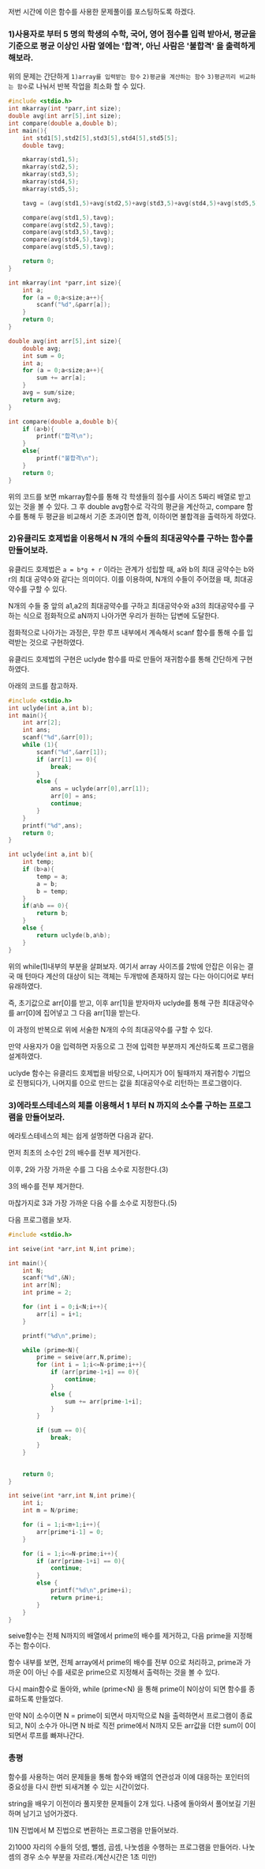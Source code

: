 저번 시간에 이은 함수를 사용한 문제풀이를 포스팅하도록 하겠다.

### 1)사용자로 부터 5 명의 학생의 수학, 국어, 영어 점수를 입력 받아서, 평균을 기준으로 평균 이상인 사람 옆에는 '합격', 아닌 사람은 '불합격' 을 출력하게 해보라.

위의 문제는 간단하게 `1)array를 입력받는 함수` `2)평균을 계산하는 함수` `3)평균끼리 비교하는 함수`로 나눠서 반복 작업을 최소화 할 수 있다.

```c
#include <stdio.h>
int mkarray(int *parr,int size);
double avg(int arr[5],int size);
int compare(double a,double b);
int main(){
    int std1[5],std2[5],std3[5],std4[5],std5[5];
    double tavg;

    mkarray(std1,5);
    mkarray(std2,5);
    mkarray(std3,5);
    mkarray(std4,5);
    mkarray(std5,5);

    tavg = (avg(std1,5)+avg(std2,5)+avg(std3,5)+avg(std4,5)+avg(std5,5))/5;

    compare(avg(std1,5),tavg);
    compare(avg(std2,5),tavg);
    compare(avg(std3,5),tavg);
    compare(avg(std4,5),tavg);
    compare(avg(std5,5),tavg);

    return 0;
}

int mkarray(int *parr,int size){
    int a;
    for (a = 0;a<size;a++){
        scanf("%d",&parr[a]);
    }
    return 0;
}

double avg(int arr[5],int size){
    double avg;
    int sum = 0;
    int a;
    for (a = 0;a<size;a++){
        sum += arr[a];
    }
    avg = sum/size;
    return avg;
}

int compare(double a,double b){
    if (a>b){
        printf("합격\n");
    }
    else{
        printf("불합격\n");
    }
    return 0;
}
```
위의 코드를 보면 mkarray함수를 통해 각 학생들의 점수를 사이즈 5짜리 배열로 받고 있는 것을 볼 수 있다. 그 후 double avg함수로 각각의 평균을 계산하고, compare 함수를 통해 두 평균을 비교해서 기준 초과이면 합격, 이하이면 불합격을 출력하게 하였다.

### 2)유클리도 호제법을 이용해서 N 개의 수들의 최대공약수를 구하는 함수를 만들어보라.

유클리드 호제법은 `a = b*g + r` 이라는 관계가 성립할 때, a와 b의 최대 공약수는 b와 r의 최대 공약수와 같다는 의미이다. 이를 이용하여, N개의 수들이 주어졌을 때, 최대공약수를 구할 수 있다.

N개의 수들 중 앞의 a1,a2의 최대공약수를 구하고 최대공약수와 a3의 최대공약수를 구하는 식으로 점화적으로 aN까지 나아가면 우리가 원하는 답변에 도달한다.

점화적으로 나아가는 과정은, 무한 루프 내부에서 계속해서 scanf 함수를 통해 수를 입력받는 것으로 구현하였다.

유클리드 호제법의 구현은 uclyde 함수를 따로 만들어 재귀함수를 통해 간단하게 구현하였다.

아래의 코드를 참고하자.

```c
#include <stdio.h>
int uclyde(int a,int b);
int main(){
    int arr[2];
    int ans;
    scanf("%d",&arr[0]);
    while (1){
        scanf("%d",&arr[1]);
        if (arr[1] == 0){
            break;
        }
        else {
            ans = uclyde(arr[0],arr[1]);
            arr[0] = ans;
            continue;
        }
    }
    printf("%d",ans);
    return 0;
}

int uclyde(int a,int b){
    int temp;
    if (b>a){
        temp = a;
        a = b;
        b = temp;
    }
    if(a%b == 0){
        return b;
    }
    else {
        return uclyde(b,a%b);
    }
}
```
위의 while(1)내부의 부분을 살펴보자. 여기서 array 사이즈를 2밖에 안잡은 이유는 결국 매 턴마다 계산의 대상이 되는 객체는 두개밖에 존재하지 않는 다는 아이디어로 부터 유래하였다.

즉, 초기값으로 arr[0]를 받고, 이후 arr[1]을 받자마자 uclyde를 통해 구한 최대공약수를 arr[0]에 집어넣고 그 다음 arr[1]을 받는다.

이 과정의 반복으로 위에 서술한 N개의 수의 최대공약수를 구할 수 있다.

만약 사용자가 0을 입력하면 자동으로 그 전에 입력한 부분까지 계산하도록 프로그램을 설계하였다.

uclyde 함수는 유클리드 호제법을 바탕으로, 나머지가 0이 될때까지 재귀함수 기법으로 진행되다가, 나머지를 0으로 만드는 값을 최대공약수로 리턴하는 프로그램이다.

### 3)에라토스테네스의 체를 이용해서 1 부터 N 까지의 소수를 구하는 프로그램을 만들어보라.

에라토스테네스의 체는 쉽게 설명하면 다음과 같다.

먼저 최초의 소수인 2의 배수를 전부 제거한다.

이후, 2와 가장 가까운 수를 그 다음 소수로 지정한다.(3)

3의 배수를 전부 제거한다.

마찮가지로 3과 가장 가까운 다음 수를 소수로 지정한다.(5)

다음 프로그램을 보자.

```c
#include <stdio.h>

int seive(int *arr,int N,int prime);

int main(){
    int N;
    scanf("%d",&N);
    int arr[N];
    int prime = 2;

    for (int i = 0;i<N;i++){
        arr[i] = i+1;
    }

    printf("%d\n",prime);

    while (prime<N){
        prime = seive(arr,N,prime);
        for (int i = 1;i<=N-prime;i++){
            if (arr[prime-1+i] == 0){
                continue;
            }
            else {
                sum += arr[prime-1+i];
            }
        }

        if (sum == 0){
            break;
        }        
    }
    

    return 0;
}

int seive(int *arr,int N,int prime){
    int i;
    int m = N/prime;

    for (i = 1;i<m+1;i++){
        arr[prime*i-1] = 0;
    }

    for (i = 1;i<=N-prime;i++){
        if (arr[prime-1+i] == 0){
            continue;
        }
        else {
            printf("%d\n",prime+i);
            return prime+i;
        }
    }
}
```
seive함수는 전체 N까지의 배열에서 prime의 배수를 제거하고, 다음 prime을 지정해주는 함수이다.

함수 내부를 보면, 전체 array에서 prime의 배수를 전부 0으로 처리하고,  prime과 가까운 0이 아닌 수를 새로운 prime으로 지정해서 출력하는 것을 볼 수 있다.

다시 main함수로 돌아와, while (prime<N) 을 통해 prime이 N이상이 되면 함수를 종료하도록 만들었다.

만약 N이 소수이면 N = prime이 되면서 마지막으로 N을 출력하면서 프로그램이 종료되고, N이 소수가 아니면 N 바로 직전 prime에서 N까지 모든 arr값을 더한 sum이 0이 되면서 루프를 빠져나간다.

### 총평

함수를 사용하는 여러 문제들을 통해 함수와 배열의 연관성과 이에 대응하는 포인터의 중요성을 다시 한번 되새겨볼 수 있는 시간이었다.

string을 배우기 이전이라 풀지못한 문제들이 2개 있다. 나중에 돌아와서 풀어보길 기원하며 남기고 넘어가겠다.

1)N 진법에서 M 진법으로 변환하는 프로그램을 만들어보라.

2)1000 자리의 수들의 덧셈, 뺄셈, 곱셈, 나눗셈을 수행하는 프로그램을 만들어라. 나눗셈의 경우 소수 부분을 자르라.(계산시간은 1초 미만)